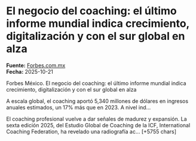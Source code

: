 # El negocio del coaching: el último informe mundial indica crecimiento, digitalización y con el sur global en alza

**Fuente:** [Forbes.com.mx](https://forbes.com.mx/el-negocio-del-coaching-el-ultimo-informe-mundial-indica-crecimiento-digitalizacion-y-con-el-sur-global-en-alza/)  
**Fecha:** 2025-10-21

Forbes México.
 El negocio del coaching: el último informe mundial indica crecimiento, digitalización y con el sur global en alza

A escala global, el coaching aportó 5,340 millones de dólares en ingresos anuales estimados, un 17% más que en 2023. A nivel ind…

El coaching profesional vuelve a dar señales de madurez y expansión. La sexta edición 2025, del Estudio Global de Coaching de la ICF, International Coaching Federation, ha revelado una radiografía ac… [+5755 chars]
